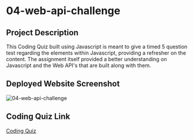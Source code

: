 # 04-web-api-challenge

## Project Description
This Coding Quiz built using Javascript is meant to give a timed 5 question test regarding the elements within Javascript, providing a refresher on the content. The assignment itself provided a better understanding on Javascript and the Web API's that are built along with them.

## Deployed Website Screenshot

![04-web-api-challenge](C:\Users\marco\Downloads\screencapture-marco-leiva-github-io-04-web-api-challenge-2023-01-05-10_28_37.png)

## Coding Quiz Link
[Coding Quiz](https://marco-leiva.github.io/04-web-api-challenge/)
